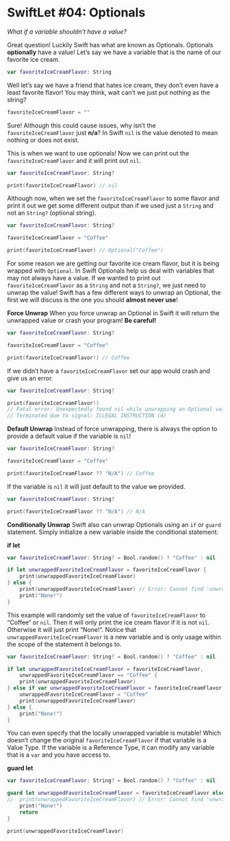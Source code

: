 # SwiftLet #04: Optionals
_What if a variable shouldn’t have a value?_

Great question! Luckily Swift has what are known as Optionals. Optionals **optionally** have a value! Let’s say we have a variable that is the name of our favorite ice cream. 
```swift
var favoriteIceCreamFlavor: String
```

Well let’s say we have a friend that hates ice cream, they don’t even have a least favorite flavor! You may think, wait can’t we just put nothing as the string?
```swift
favoriteIceCreamFlavor = ""
```

Sure! Although this could cause issues, why isn’t the `favoriteIceCreamFlavor` just **n/a**? In Swift `nil` is the value denoted to mean nothing or does not exist.

This is when we want to use optionals! Now we can print out the `favoriteIceCreamFlavor` and it will print out `nil`.
```swift
var favoriteIceCreamFlavor: String?

print(favoriteIceCreamFlavor) // nil
```

Although now, when we set the `favoriteIceCreamFlavor` to some flavor and print it out we get some different output than if we used just a `String` and not an `String?` (optional string).
```swift
var favoriteIceCreamFlavor: String?

favoriteIceCreamFlavor = "Coffee"

print(favoriteIceCreamFlavor) // Optional("Coffee")
```

For some reason we are getting our favorite ice cream flavor, but it is being wrapped with `Optional`. In Swift Optionals help us deal with variables that may not always have a value. If we wanted to print out `favoriteIceCreamFlavor` as a `String` and not a `String?`, we just need to unwrap the value! Swift has a few different ways to unwrap an Optional, the first we will discuss is the one you should **almost never use**!

**Force Unwrap**
When you force unwrap an Optional in Swift it will return the unwrapped value or crash your program! **Be careful!**
```swift
var favoriteIceCreamFlavor: String?

favoriteIceCreamFlavor = "Coffee"

print(favoriteIceCreamFlavor!) // Coffee
```

If we didn’t have a `favoriteIceCreamFlavor` set our app would crash and give us an error.
```swift
var favoriteIceCreamFlavor: String?

print(favoriteIceCreamFlavor!)
// Fatal error: Unexpectedly found nil while unwrapping an Optional value
// Terminated due to signal: ILLEGAL INSTRUCTION (4)
```

**Default Unwrap**
Instead of force unwrapping, there is always the option to provide a default value if the variable is `nil`!
```swift
var favoriteIceCreamFlavor: String?

favoriteIceCreamFlavor = "Coffee"

print(favoriteIceCreamFlavor ?? "N/A") // Coffee
```

If the variable is `nil` it will just default to the value we provided.
```swift
var favoriteIceCreamFlavor: String?

print(favoriteIceCreamFlavor ?? "N/A") // N/A
```

**Conditionally Unwrap**
Swift also can unwrap Optionals using an `if` or `guard` statement. Simply initialize a new variable inside the conditional statement. 

**if let**
```swift
var favoriteIceCreamFlavor: String? = Bool.random() ? "Coffee" : nil

if let unwrappedFavoriteIceCreamFlavor = favoriteIceCreamFlavor {
	print(unwrappedFavoriteIceCreamFlavor)
} else {
	print(unwrappedFavoriteIceCreamFlavor) // Error: Cannot find 'unwrappedFavoriteIceCreamFlavor' in scope   
	print("None!")
}
```
This example will randomly set the value of `favoriteIceCreamFlavor` to “Coffee“ or `nil`. Then it will only print the ice cream flavor if it is not `nil`. Otherwise it will just print “None!”. Notice that `unwrappedFavoriteIceCreamFlavor` is a new variable and is only usage within the scope of the statement it belongs to.

```swift
var favoriteIceCreamFlavor: String? = Bool.random() ? "Coffee" : nil

if let unwrappedFavoriteIceCreamFlavor = favoriteIceCreamFlavor,
	unwrappedFavoriteIceCreamFlavor == "Coffee" {
	print(unwrappedFavoriteIceCreamFlavor)
} else if var unwrappedFavoriteIceCreamFlavor = favoriteIceCreamFlavor {
	unwrappedFavoriteIceCreamFlavor = "Coffee"
	print(unwrappedFavoriteIceCreamFlavor)
} else {
	print("None!")
}
```
You can even specify that the locally unwrapped variable is mutable! Which doesn’t change the original `favoriteIceCreamFlavor` if that variable is a Value Type. If the variable is a Reference Type, it can modify any variable that is a `var` and you have access to.

**guard let**
```swift
var favoriteIceCreamFlavor: String? = Bool.random() ? "Coffee" : nil

guard let unwrappedFavoriteIceCreamFlavor = favoriteIceCreamFlavor else {
//	print(unwrappedFavoriteIceCreamFlavor) // Error: Cannot find 'unwrappedFavoriteIceCreamFlavor' in scope   
	print("None!")
	return
}

print(unwrappedFavoriteIceCreamFlavor)
```